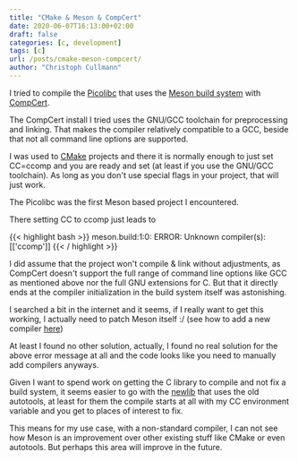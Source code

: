 ```yaml
---
title: "CMake & Meson & CompCert"
date: 2020-06-07T16:13:00+02:00
draft: false
categories: [c, development]
tags: [c]
url: /posts/cmake-meson-compcert/
author: "Christoph Cullmann"
---
```


I tried to compile the [Picolibc](https://github.com/keith-packard/picolibc) that uses the [Meson build system](https://mesonbuild.com/) with [CompCert](http://compcert.inria.fr/).

The CompCert install I tried uses the GNU/GCC toolchain for preprocessing and linking.
That makes the compiler relatively compatible to a GCC, beside that not all command line options are supported.

I was used to [CMake](https://www.cmake.org) projects and there it is normally enough to just set CC=ccomp and you are ready and set (at least if you use the GNU/GCC toolchain).
As long as you don't use special flags in your project, that will just work.

The Picolibc was the first Meson based project I encountered.

There setting CC to ccomp just leads to

{{< highlight bash >}}
 meson.build:1:0: ERROR: Unknown compiler(s): [['ccomp']]
{{< / highlight >}}

I did assume that the project won't compile & link without adjustments, as CompCert doesn't support the full range of command line options like GCC as mentioned above nor the full GNU extensions for C.
But that it directly ends at the compiler initialization in the build system itself was astonishing.

I searched a bit in the internet and it seems, if I really want to get this working, I actually need to patch Meson itself :/
(see how to add a new compiler [here](https://github.com/mesonbuild/meson/commit/74602928100394f6129e064f8e0bfe6c9e08c9d2#diff-1eaa302b42bbbba32f1c6d474d08397e))

At least I found no other solution, actually, I found no real solution for the above error message at all and the code looks like you need to manually add compilers anyways.

Given I want to spend work on getting the C library to compile and not fix a build system, it seems easier to go with the [newlib](https://github.com/mirror/newlib-cygwin) that uses the old autotools,
at least for them the compile starts at all with my CC environment variable and you get to places of interest to fix.

This means for my use case, with a non-standard compiler, I can not see how Meson is an improvement over other existing stuff like CMake or even autotools.
But perhaps this area will improve in the future.
